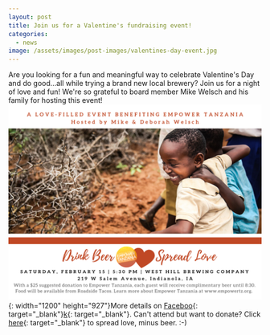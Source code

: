 ```yaml
---
layout: post
title: Join us for a Valentine's fundraising event!
categories:
  - news
image: /assets/images/post-images/valentines-day-event.jpg
---
```


Are you looking for a fun and meaningful way to celebrate Valentine's Day and do good…all while trying a brand new local brewery? Join us for a night of love and fun\! We're so grateful to board member Mike Welsch and his family for hosting this event\!![](/uploads/mike-welsch-invite-1.jpg){: width="1200" height="927"}More details on [Faceboo](https://www.facebook.com/events/1001118910274690/?active_tab=about){: target="_blank"}[k](https://www.facebook.com/events/1001118910274690/?active_tab=about){: target="_blank"}. Can't attend but want to donate? Click [here](www.empowertz.org/donate){: target="_blank"} to spread love, minus beer. :-)
